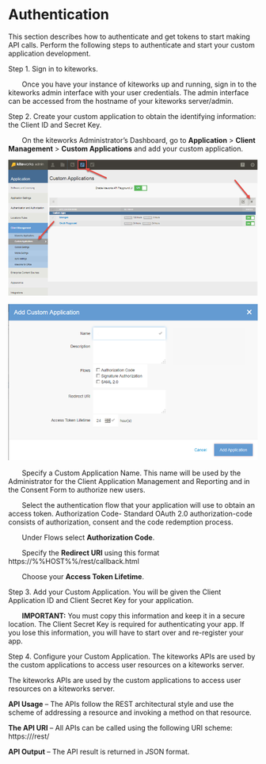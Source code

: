 # Authentication
This section describes how to authenticate and get tokens to start making API calls. Perform the following steps to authenticate and start your custom application development.

Step 1. Sign in to kiteworks.

&nbsp;&nbsp;&nbsp;&nbsp;&nbsp;&nbsp; Once you have your instance of kiteworks up and running, sign in to the kiteworks admin interface with your user credentials. The admin interface can be accessed from the hostname of your kiteworks server/admin.

Step 2. Create your custom application to obtain the identifying information: the Client ID and Secret Key.

&nbsp;&nbsp;&nbsp;&nbsp;&nbsp;&nbsp; On the kiteworks Administrator’s Dashboard, go to **Application** > **Client Management** > **Custom Applications** and add your custom application.

![](../images/customapp.png)

![](../images/addcustomapp.png)

&nbsp;&nbsp;&nbsp;&nbsp;&nbsp;&nbsp; Specify a Custom Application Name. This name will be used by the Administrator for the Client Application Management and Reporting and in the Consent Form to authorize new users.

&nbsp;&nbsp;&nbsp;&nbsp;&nbsp;&nbsp; Select the authentication flow that your application will use to obtain an access token. Authorization Code- Standard OAuth 2.0 authorization-code consists of authorization, consent and the code redemption process.

&nbsp;&nbsp;&nbsp;&nbsp;&nbsp;&nbsp; Under Flows select **Authorization Code**.

&nbsp;&nbsp;&nbsp;&nbsp;&nbsp;&nbsp; Specify the **Redirect URI** using this format https://%%HOST%%/rest/callback.html

&nbsp;&nbsp;&nbsp;&nbsp;&nbsp;&nbsp; Choose your **Access Token Lifetime**.

Step 3. Add your Custom Application. You will be given the Client Application ID and Client Secret Key for your application.

&nbsp;&nbsp;&nbsp;&nbsp;&nbsp;&nbsp; **IMPORTANT:** You must copy this information and keep it in a secure location. The Client Secret Key is required for authenticating your app. If you lose this information, you will have to start over and re-register your app.

Step 4. Configure your Custom Application. The kiteworks APIs are used by the custom applications to access user resources on a kiteworks server.

The kiteworks APIs are used by the custom applications to access user resources on a kiteworks server.

**API Usage** – The APIs follow the REST architectural style and use the scheme of addressing a resource and invoking a method on that resource.

**The API URI** – All APIs can be called using the following URI scheme: https://<hostname>/rest/<resources>
  
**API Output** – The API result is returned in JSON format.
